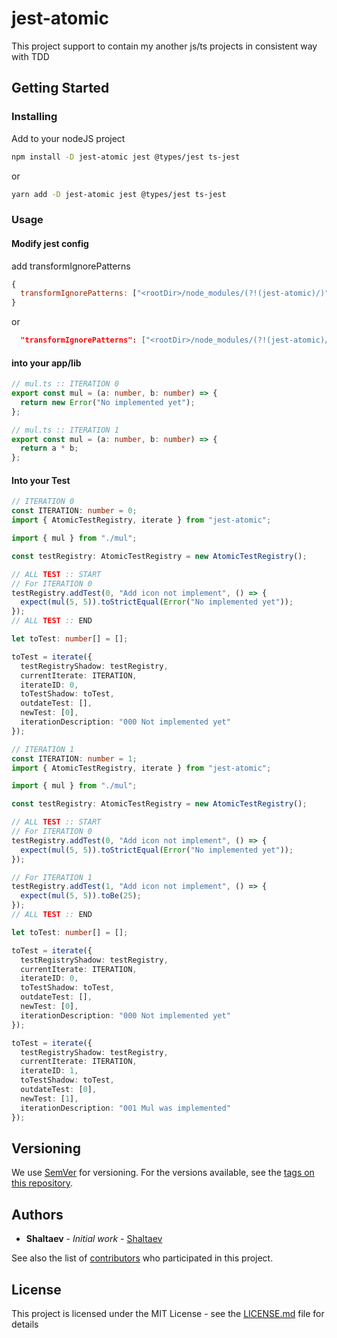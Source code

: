 # jest-atomic

This project support to contain my another js/ts projects in consistent way with TDD

## Getting Started

### Installing

Add to your nodeJS project

```sh
npm install -D jest-atomic jest @types/jest ts-jest
```

or

```sh
yarn add -D jest-atomic jest @types/jest ts-jest
```

### Usage

#### Modify jest config

add transformIgnorePatterns

```js
{
  transformIgnorePatterns: ["<rootDir>/node_modules/(?!(jest-atomic)/)"];
}
```

or

```json (package.json -> jest config)
  "transformIgnorePatterns": ["<rootDir>/node_modules/(?!(jest-atomic)/)"];
```

#### into your app/lib

```ts
// mul.ts :: ITERATION 0
export const mul = (a: number, b: number) => {
  return new Error("No implemented yet");
};
```

```ts
// mul.ts :: ITERATION 1
export const mul = (a: number, b: number) => {
  return a * b;
};
```

#### Into your Test

```ts
// ITERATION 0
const ITERATION: number = 0;
import { AtomicTestRegistry, iterate } from "jest-atomic";

import { mul } from "./mul";

const testRegistry: AtomicTestRegistry = new AtomicTestRegistry();

// ALL TEST :: START
// For ITERATION 0
testRegistry.addTest(0, "Add icon not implement", () => {
  expect(mul(5, 5)).toStrictEqual(Error("No implemented yet"));
});
// ALL TEST :: END

let toTest: number[] = [];

toTest = iterate({
  testRegistryShadow: testRegistry,
  currentIterate: ITERATION,
  iterateID: 0,
  toTestShadow: toTest,
  outdateTest: [],
  newTest: [0],
  iterationDescription: "000 Not implemented yet"
});
```

```ts
// ITERATION 1
const ITERATION: number = 1;
import { AtomicTestRegistry, iterate } from "jest-atomic";

import { mul } from "./mul";

const testRegistry: AtomicTestRegistry = new AtomicTestRegistry();

// ALL TEST :: START
// For ITERATION 0
testRegistry.addTest(0, "Add icon not implement", () => {
  expect(mul(5, 5)).toStrictEqual(Error("No implemented yet"));
});

// For ITERATION 1
testRegistry.addTest(1, "Add icon not implement", () => {
  expect(mul(5, 5)).toBe(25);
});
// ALL TEST :: END

let toTest: number[] = [];

toTest = iterate({
  testRegistryShadow: testRegistry,
  currentIterate: ITERATION,
  iterateID: 0,
  toTestShadow: toTest,
  outdateTest: [],
  newTest: [0],
  iterationDescription: "000 Not implemented yet"
});

toTest = iterate({
  testRegistryShadow: testRegistry,
  currentIterate: ITERATION,
  iterateID: 1,
  toTestShadow: toTest,
  outdateTest: [0],
  newTest: [1],
  iterationDescription: "001 Mul was implemented"
});
```

## Versioning

We use [SemVer](http://semver.org/) for versioning. For the versions available, see the [tags on this repository](https://github.com/shaltaev/jest-atomic/tags).

## Authors

- **Shaltaev** - _Initial work_ - [Shaltaev](https://github.com/shaltaev)

See also the list of [contributors](https://github.com/shaltaev/jest-atomic/contributors) who participated in this project.

## License

This project is licensed under the MIT License - see the [LICENSE.md](LICENSE.md) file for details
